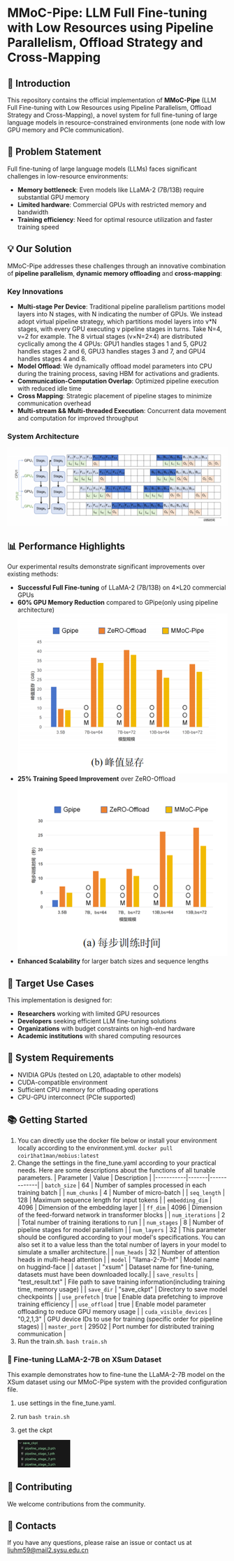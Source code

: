 # MMoC-Pipe: LLM Full Fine-tuning with Low Resources using Pipeline Parallelism, Offload Strategy and Cross-Mapping

## 🚀 Introduction

This repository contains the official implementation of **MMoC-Pipe** (LLM Full Fine-tuning with Low Resources using Pipeline Parallelism, Offload Strategy and Cross-Mapping), a novel system for full fine-tuning of large language models in resource-constrained environments (one node with low GPU memory and PCIe communication). 

## 🎯 Problem Statement

Full fine-tuning of large language models (LLMs) faces significant challenges in low-resource environments:
- **Memory bottleneck**: Even models like LLaMA-2 (7B/13B) require substantial GPU memory
- **Limited hardware**: Commercial GPUs with restricted memory and bandwidth
- **Training efficiency**: Need for optimal resource utilization and faster training speed

## 💡 Our Solution

MMoC-Pipe addresses these challenges through an innovative combination of **pipeline parallelism**, **dynamic memory offloading** and **cross-mapping**:

### Key Innovations
- **Multi-stage Per Device**: Traditional pipeline parallelism partitions model layers into N stages, with N indicating the number of GPUs. We instead adopt virtual pipeline strategy, which partitions model layers into v*N stages, with every GPU executing v pipeline stages in turns. Take N=4, v=2 for example. The 8 virtual stages (v×N=2×4) are distributed cyclically among the 4 GPUs: GPU1 handles stages 1 and 5, GPU2 handles stages 2 and 6, GPU3 handles stages 3 and 7, and GPU4 handles stages 4 and 8.
- **Model Offload**: We dynamically offload model parameters into CPU during the training process, saving HBM for activations and gradients.
- **Communication-Computation Overlap**: Optimized pipeline execution with reduced idle time 
- **Cross Mapping**: Strategic placement of pipeline stages to minimize communication overhead
- **Multi-stream && Multi-threaded Execution**: Concurrent data movement and computation for improved throughput

### System Architecture
![MMoC-Pipe Architecture](./assets/architecture.png)

## 📊 Performance Highlights

Our experimental results demonstrate significant improvements over existing methods:

- **Successful Full Fine-tuning** of LLaMA-2 (7B/13B) on 4×L20 commercial GPUs
- **60% GPU Memory Reduction** compared to GPipe(only using pipeline architecture)
  ![Comparison on memory occupation to baselines](./assets/memory-occup.png)
- **25% Training Speed Improvement** over ZeRO-Offload
  ![Comparison on training speed to baselines](./assets/training-time.png)
- **Enhanced Scalability** for larger batch sizes and sequence lengths


## 🎯 Target Use Cases

This implementation is designed for:
- **Researchers** working with limited GPU resources
- **Developers** seeking efficient LLM fine-tuning solutions
- **Organizations** with budget constraints on high-end hardware
- **Academic institutions** with shared computing resources

## 🔧 System Requirements

- NVIDIA GPUs (tested on L20, adaptable to other models)
- CUDA-compatible environment
- Sufficient CPU memory for offloading operations
- CPU-GPU interconnect (PCIe supported)

## 📚 Getting Started

1. You can directly use the docker file below or install your environment locally according to the environment.yml.
   `docker pull coir1hat1man/mobius:latest`
3. Change the settings in the fine_tune.yaml according to your practical needs. Here are some descriptions about the functions of all tunable parameters.
    | Parameter | Value | Description |
    |-----------|-------|-------------|
    | `batch_size` | 64 | Number of samples processed in each training batch |
    | `num_chunks` | 4 | Number of micro-batch |
    | `seq_length` | 128 | Maximum sequence length for input tokens |
    | `embedding_dim` | 4096 | Dimension of the embedding layer |
    | `ff_dim` | 4096 | Dimension of the feed-forward network in transformer blocks |
    | `num_iterations` | 2 | Total number of training iterations to run |
    | `num_stages` | 8 | Number of pipeline stages for model parallelism |
    | `num_layers` | 32 | This parameter should be configured according to your model's specifications. You can also set it to a value less than the total number of layers in your model to simulate a smaller architecture.|
    | `num_heads` | 32 | Number of attention heads in multi-head attention |
    | `model` | "llama-2-7b-hf" | Model name on huggind-face |
    | `dataset` | "xsum" | Dataset name for fine-tuning, datasets must have been downloaded locally.|
    | `save_results` | "test_result.txt" | File path to save training information(including training time, memory usage) |
    | `save_dir` | "save_ckpt" | Directory to save model checkpoints |
    | `use_prefetch` | true | Enable data prefetching to improve training efficiency |
    | `use_offload` | true | Enable model parameter offloading to reduce GPU memory usage |
    | `cuda_visible_devices` | "0,2,1,3" | GPU device IDs to use for training (specific order for pipeline stages) |
    | `master_port` | 29502 | Port number for distributed training communication |
4. Run the train.sh.
`bash train.sh`
### 🔬 Fine-tuning LLaMA-2-7B on XSum Dataset

This example demonstrates how to fine-tune the LLaMA-2-7B model on the XSum dataset using our MMoC-Pipe system with the provided configuration file.

1. use settings in the fine_tune.yaml.
2. run `bash train.sh`
3. get the ckpt
   
   <img src="./assets/ckpt.png" width="25%" alt="Checkpoint image">

## 🤝 Contributing

We welcome contributions from the community. 

## 📧 Contacts
If you have any questions, please raise an issue or contact us at liuhm59@mail2.sysu.edu.cn






